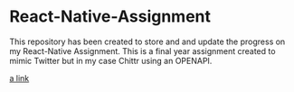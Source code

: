 # React-Native-Assignment
This repository has been created to store and and update the progress on my React-Native Assignment. 
This is a final year assignment created to mimic Twitter but in my case Chittr using an OPENAPI.

[a link](https://github.com/JamesHullCS/React-Native-Assignment/tree/master/React%20Wireframes)
